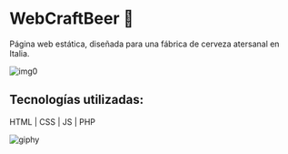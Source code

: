 # WebCraftBeer 🍺 

Página web estática, diseñada para una fábrica de cerveza atersanal en Italia.


![img0](https://github.com/TheFercho/WebCraftBeer/assets/105159929/fcea4427-3c21-4302-a965-964a4c8881c6)


## Tecnologías utilizadas:
HTML | CSS | JS | PHP

![giphy](https://github.com/TheFercho/WebCraftBeer/assets/105159929/d380e9dd-bc8f-415b-b38b-37e5d511526d)




